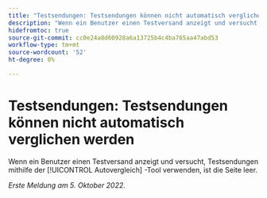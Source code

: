 ```yaml
---
title: "Testsendungen: Testsendungen können nicht automatisch verglichen werden"
description: "Wenn ein Benutzer einen Testversand anzeigt und versucht, Testsendungen mit dem Tool zum automatischen Vergleich zu vergleichen, ist die Seite leer."
hidefromtoc: true
source-git-commit: cc0e24a8d60928a6a13725b4c4ba765aa47abd53
workflow-type: tm+mt
source-wordcount: '52'
ht-degree: 0%

---
```



# Testsendungen: Testsendungen können nicht automatisch verglichen werden

<!--This issue is on both the WF and WFP TOCs-->

Wenn ein Benutzer einen Testversand anzeigt und versucht, Testsendungen mithilfe der [!UICONTROL Autovergleich] -Tool verwenden, ist die Seite leer.

_Erste Meldung am 5. Oktober 2022._

